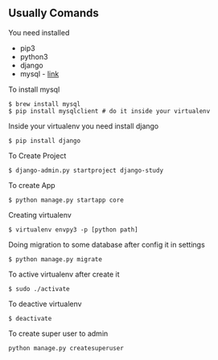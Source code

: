 ## Usually Comands 

You need installed

- pip3
- python3
- django
- mysql - [link](https://pypi.org/project/mysqlclient/)

To install mysql
```
$ brew install mysql
$ pip install mysqlclient # do it inside your virtualenv 
```

Inside your virtualenv you need install django
```
$ pip install django
```

To Create Project
```
$ django-admin.py startproject django-study
```

To create App
```
$ python manage.py startapp core
```

Creating virtualenv
```
$ virtualenv envpy3 -p [python path]
```

Doing migration to some database after config it in settings
```
$ python manage.py migrate
```

To active virtualenv after create it
```
$ sudo ./activate
```

To deactive virtualenv
```
$ deactivate
```

To create super user to admin
```
python manage.py createsuperuser
```